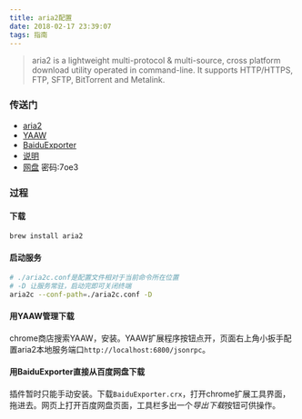 ```yaml
---
title: aria2配置
date: 2018-02-17 23:39:07
tags: 指南
---
```


> aria2 is a lightweight multi-protocol & multi-source, cross platform download utility operated in command-line. It supports HTTP/HTTPS, FTP, SFTP, BitTorrent and Metalink.

<!-- more -->

### 传送门 

* [aria2](https://github.com/aria2/aria2)
* [YAAW](https://github.com/binux/yaaw)
* [BaiduExporter](https://github.com/acgotaku/BaiduExporter)
* [说明](https://blog.icehoney.me/posts/2015-01-31-Aria2-download)
* [网盘](https://pan.baidu.com/s/1mjFf8xU) 密码:7oe3


### 过程

#### 下载

```bash
brew install aria2
```

#### 启动服务

```bash
# ./aria2c.conf是配置文件相对于当前命令所在位置
# -D 让服务常驻，启动完即可关闭终端
aria2c --conf-path=./aria2c.conf -D
```

#### 用YAAW管理下载

chrome商店搜索YAAW，安装。YAAW扩展程序按钮点开，页面右上角小扳手配置aria2本地服务端口`http://localhost:6800/jsonrpc`。

#### 用BaiduExporter直接从百度网盘下载

插件暂时只能手动安装。下载`BaiduExporter.crx`，打开chrome扩展工具界面，拖进去。网页上打开百度网盘页面，工具栏多出一个*导出下载*按钮可供操作。

